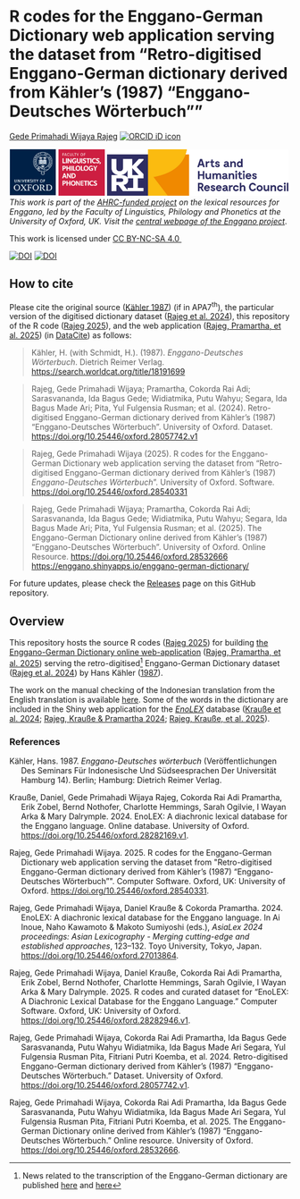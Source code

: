 R codes for the Enggano-German Dictionary web application serving the
dataset from “Retro-digitised Enggano-German dictionary derived from
Kähler’s (1987) “Enggano-Deutsches Wörterbuch””
================
[Gede Primahadi Wijaya
Rajeg](https://www.ling-phil.ox.ac.uk/people/gede-rajeg)
<a itemprop="sameAs" content="https://orcid.org/0000-0002-2047-8621" href="https://orcid.org/0000-0002-2047-8621" target="orcid.widget" rel="noopener noreferrer" style="vertical-align:top;"><img src="https://orcid.org/sites/default/files/images/orcid_16x16.png" style="width:1em;margin-right:.5em;" alt="ORCID iD icon"></a>

<!-- README.md is generated from README.Rmd. Please edit that file -->
<!-- badges: start -->

[<img
src="https://raw.githubusercontent.com/engganolang/digitised-holle-list/main/file-oxweb-logo.gif"
width="84" alt="The University of Oxford" />](https://www.ox.ac.uk/)
[<img
src="https://raw.githubusercontent.com/engganolang/digitised-holle-list/main/file-lingphil.png"
width="83"
alt="Faculty of Linguistics, Philology and Phonetics, the University of Oxford" />](https://www.ling-phil.ox.ac.uk/)
[<img
src="https://raw.githubusercontent.com/engganolang/digitised-holle-list/main/file-ahrc.png"
width="325" alt="Arts and Humanities Research Council (AHRC)" />](https://www.ukri.org/councils/ahrc/)
</br>*This work is part of the [AHRC-funded
project](https://gtr.ukri.org/projects?ref=AH%2FW007290%2F1) on the
lexical resources for Enggano, led by the Faculty of Linguistics,
Philology and Phonetics at the University of Oxford, UK. Visit the
[central webpage of the Enggano
project](https://enggano.ling-phil.ox.ac.uk/)*.

<p xmlns:cc="http://creativecommons.org/ns#">
This work is licensed under
<a href="https://creativecommons.org/licenses/by-nc-sa/4.0/?ref=chooser-v1" target="_blank" rel="license noopener noreferrer" style="display:inline-block;">CC
BY-NC-SA 4.0
<img style="height:22px!important;margin-left:3px;vertical-align:text-bottom;" src="https://mirrors.creativecommons.org/presskit/icons/cc.svg?ref=chooser-v1" alt=""><img style="height:22px!important;margin-left:3px;vertical-align:text-bottom;" src="https://mirrors.creativecommons.org/presskit/icons/by.svg?ref=chooser-v1" alt=""><img style="height:22px!important;margin-left:3px;vertical-align:text-bottom;" src="https://mirrors.creativecommons.org/presskit/icons/nc.svg?ref=chooser-v1" alt=""><img style="height:22px!important;margin-left:3px;vertical-align:text-bottom;" src="https://mirrors.creativecommons.org/presskit/icons/sa.svg?ref=chooser-v1" alt=""></a>
</p>

[![DOI](https://img.shields.io/badge/doi-10.25446/oxford.28540331-blue.svg?style=flat&labelColor=whitesmoke&logo=data%3Aimage%2Fpng%3Bbase64%2CiVBORw0KGgoAAAANSUhEUgAAAB8AAAAfCAYAAAAfrhY5AAAJsklEQVR42qWXd1DTaRrHf%2BiB2Hdt5zhrAUKz4IKEYu9IGiGFFJJQ0gkJCAKiWFDWBRdFhCQUF3UVdeVcRQEBxUI3yY9iEnQHb3bdW1fPubnyz%2F11M7lvEHfOQee2ZOYzPyDv%2B3yf9%2Fk95YX4fx%2BltfUt08GcFEuPR4U9hDDZ%2FVngIlhb%2FSiI6InkTgLzgDcgfvtnovhH4BzoVlrbwr55QnhCtBW4QHXnFrZbPBaQoBh4%2FSYH2EnpBEtqcDMVzB93wA%2F8AFwa23XFGcc8CkT3mxz%2BfXWtq9T9IQlLIXYEuHojudb%2BCM7Hgdq8ydi%2FAHiBXyY%2BLjwFlAEnS6Jnar%2FvnQVhvdzasad0eKvWZKe8hvDB2ofLZ%2FZEcWsh%2BhyIuyO5Bxs2iZIE4nRv7NWAb0EO8AC%2FWPxjYAWuOEX2MSXZVgPxzmRL3xKz3ScGpx6p6QnOx4mDIFqO0w6Q4fEhO5IzwxlSwyD2FYHzwAW%2BAZ4fEsf74gCumykwNHskLM7taQxLYjjIyy8MUtraGhTWdkfhkFJqtvuVl%2F9l2ZquDfEyrH8B0W06nnpH3JtIyRGpH1iJ6SfxDIHjRXHJmdQjLpfHeN54gnfFx4W9QRnovx%2FN20aXZeTD2J84hn3%2BqoF2Tqr14VqTPUCIcP%2B5%2Fly4qC%2BUL3sYxSvNj1NwsVYPsWdMUfomsdkYm3Tj0nbV0N1wRKwFe1MgKACDIBdMAhPE%2FwicwNWxll8Ag40w%2BFfhibJkGHmutjYeQ8gVlaN%2BjO51nDysa9TwNUFMqaGbKdRJZFfOJSp6mkRKsv0rRIpEVWjAvyFkxNOEpwvcAVPfEe%2Bl8ojeNTx3nXLBcWRrYGxSRjDEk0VlpxYrbe1ZmaQ5xuT0u3r%2B2qe5j0J5uytiZPGsRL2Jm32AldpxPUNJ3jmmsN4x62z1cXrbedXBQf2yvIFCeZrtyicZZG2U2nrrBJzYorI2EXLrvTfCSB43s41PKEvbZDEfQby6L4JTj%2FfIwam%2B4%2BwucBu%2BDgNK05Nle1rSt9HvR%2FKPC4U6LTfvUIaip1mjIa8fPzykii23h2eanT57zQ7fsyYH5QjywwlooAUcAdOh5QumgTHx6aAO7%2FL52eaQNEShrxfhL6albEDmfhGflrsT4tps8gTHNOJbeDeBlt0WJWDHSgxs6cW6lQqyg1FpD5ZVDfhn1HYFF1y4Eiaqa18pQf3zzYMBhcanlBjYfgWNayAf%2FASOgklu8bmgD7hADrk4cRlOL7NSOewEcbqSmaivT33QuFdHXj5sdvjlN5yMDrAECmdgDWG2L8P%2BAKLs9ZLZ7dJda%2BB4Xl84t7QvnKfvpXJv9obz2KgK8dXyqISyV0sXGZ0U47hOA%2FAiigbEMECJxC9aoKp86re5O5prxOlHkcksutSQJzxZRlPZmrOKhsQBF5zEZKybUC0vVjG8PqOnhOq46qyDTDnj5gZBriWCk4DvXrudQnXQmnXblebhAC2cCB6zIbM4PYgGl0elPSgIf3iFEA21aLdHYLHUQuVkpgi02SxFdrG862Y8ymYGMvXDzUmiX8DS5vKZyZlGmsSgQqfLub5RyLNS4zfDiZc9Edzh%2FtCE%2BX8j9k%2FqWB071rcZyMImne1SLkL4GRw4UPHMV3jjwEYpPG5uW5fAEot0aTSJnsGAwHJi2nvF1Y5OIqWziVCQd5NT7t6Q8guOSpgS%2Fa1dSRn8JGGaCD3BPXDyQRG4Bqhu8XrgAp0yy8DMSvvyVXDgJcJTcr1wQ2BvFKf65jqhvmxXUuDpGBlRvV36XvGjQzLi8KAKT2lYOnmxQPGorURSV0NhyTIuIyqOmKTMhQ%2BieEsgOgpc4KBbfDM4B3SIgFljvfHF6cef7qpyLBXAiQcXvg5l3Iunp%2FWv4dH6qFziO%2BL9PbrimQ9RY6MQphEfGUpOmma7KkGzuS8sPUFnCtIYcKCaI9EXo4HlQLgGrBjbiK5EqMj2AKWt9QWcIFMtnVvQVDQV9lXJJqdPVtUQpbh6gCI2Ov1nvZts7yYdsnvRgxiWFOtNJcOMVLn1vgptVi6qrNiFOfEjHCDB3J%2BHDLqUB77YgQGwX%2Fb1eYna3hGKdlqJKIyiE4nSbV8VFgxmxR4b5mVkkeUhMgs5YTi4ja2XZ009xJRHdkfwMi%2BfocaancuO7h%2FMlcLOa0V%2FSw6Dq47CumRQAKhgbOP8t%2BMTjuxjJGhXCY6XpmDDFqWlVYbQ1aDJ5Cptdw4oLbf3Ck%2BdWkVP0LpH7s9XLPXI%2FQX8ws%2Bj2In63IcRvOOo%2BTTjiN%2BlssfRsanW%2B3REVKoavBOAPTXABW4AL7e4NygHdpAKBscmlDh9Jysp4wxbnUNna3L3xBvyE1jyrGIkUHaqQMuxhHElV6oj1picvgL1QEuS5PyZTEaivqh5vUCKJqOuIgPFGESns8kyFk7%2FDxyima3cYxi%2FYOQCj%2F%2B9Ms2Ll%2Bhn4FmKnl7JkGXQGDKDAz9rUGL1TIlBpuJr9Be2JjK6qPzyDg495UxXYF7JY1qKimw9jWjF0iV6DRIqE%2B%2FeWG0J2ofmZTk0mLYVd4GLiFCOoKR0Cg727tWq981InYynvCuKW43aXgEjofVbxIqrm0VL76zlH3gQzWP3R3Bv9oXxclrlO7VVtgBRpSP4hMFWJ8BrUSBCJXC07l40X4jWuvtc42ofNCxtlX2JH6bdeojXgTh5TxOBKEyY5wvBE%2BACh8BtOPNPkApjoxi5h%2B%2FFMQQNpWvZaMH7MKFu5Ax8HoCQdmGkJrtnOiLHwD3uS5y8%2F2xTSDrE%2F4PT1yqtt6vGe8ldMBVMEPd6KwqiYECHDlfbvzphcWP%2BJiZuL5swoWQYlS%2Br7Yu5mNUiGD2retxBi9fl6RDGn4Ti9B1oyYy%2BMP5G87D%2FCpRlvdnuy0PY6RC8BzTA40NXqckQ9TaOUDywkYsudxJzPgyDoAWn%2BB6nEFbaVxxC6UXjJiuDkW9TWq7uRBOJocky9iMfUhGpv%2FdQuVVIuGjYqACbXf8aa%2BPeYNIHZsM7l4s5gAQuUAzRUoT51hnH3EWofXf2vkD5HJJ33vwE%2FaEWp36GHr6GpMaH4AAPuqM5eabH%2FhfG9zcCz4nN6cPinuAw6IHwtvyB%2FdO1toZciBaPh25U0ducR2PI3Zl7mokyLWKkSnEDOg1x5fCsJE9EKhH7HwFNhWMGMS7%2BqxyYsbHHRUDUH4I%2FAheQY7wujJNnFUH4KdCju83riuQeHU9WEqNzjsJFuF%2FdTDAZ%2FK7%2F1WaAU%2BAWymT59pVMT4g2AxcwNa0XEBDdBDpAPvgDIH73R25teeuAF5ime2Ul0OUIiG4GpSAEJeYW9wDTf43wfwHgHLKJoPznkwAAAABJRU5ErkJggg%3D%3D)](http://dx.doi.org/10.25446/oxford.28540331)
<a href="https://doi.org/10.5281/zenodo.14969432" target="_blank"><img src="https://zenodo.org/badge/DOI/10.5281/zenodo.14969432.svg" alt="DOI"></a>

<!-- badges: end -->

## How to cite

Please cite the original source ([Kähler 1987](#ref-kähler1987)) (if in
APA7<sup>th</sup>), the particular version of the digitised dictionary
dataset ([Rajeg et al. 2024](#ref-rajeg_kahler)), this repository of the
R code ([Rajeg 2025](#ref-rajeg_kahler_shiny_code_2025)), and the web
application ([Rajeg, Pramartha, et al. 2025](#ref-rajeg_kahler_2025))
(in [DataCite](https://support.datacite.org/docs/data-citation)) as
follows:

> Kähler, H. (with Schmidt, H.). (1987). *Enggano-Deutsches Wörterbuch*.
> Dietrich Reimer Verlag. <https://search.worldcat.org/title/18191699>

> Rajeg, Gede Primahadi Wijaya; Pramartha, Cokorda Rai Adi;
> Sarasvananda, Ida Bagus Gede; Widiatmika, Putu Wahyu; Segara, Ida
> Bagus Made Ari; Pita, Yul Fulgensia Rusman; et al. (2024).
> Retro-digitised Enggano-German dictionary derived from Kähler’s (1987)
> “Enggano-Deutsches Wörterbuch”. University of Oxford. Dataset.
> <https://doi.org/10.25446/oxford.28057742.v1>

> Rajeg, Gede Primahadi Wijaya (2025). R codes for the Enggano-German
> Dictionary web application serving the dataset from “Retro-digitised
> Enggano-German dictionary derived from Kähler’s (1987)
> *Enggano-Deutsches Wörterbuch*”. University of Oxford. Software.
> <https://doi.org/10.25446/oxford.28540331>

> Rajeg, Gede Primahadi Wijaya; Pramartha, Cokorda Rai Adi;
> Sarasvananda, Ida Bagus Gede; Widiatmika, Putu Wahyu; Segara, Ida
> Bagus Made Ari; Pita, Yul Fulgensia Rusman; et al. (2025). The
> Enggano-German Dictionary online derived from Kähler’s (1987)
> “Enggano-Deutsches Wörterbuch”. University of Oxford. Online Resource.
> <https://doi.org/10.25446/oxford.28532666>
> <https://enggano.shinyapps.io/enggano-german-dictionary/>

For future updates, please check the
[Releases](https://github.com/engganolang/kahler-1987-shiny/releases)
page on this GitHub repository.

## Overview

This repository hosts the source R codes ([Rajeg
2025](#ref-rajeg_kahler_shiny_code_2025)) for building [the
Enggano-German Dictionary online
web-application](https://enggano.shinyapps.io/enggano-german-dictionary/)
([Rajeg, Pramartha, et al. 2025](#ref-rajeg_kahler_2025)) serving the
retro-digitised[^1] Enggano-German Dictionary dataset ([Rajeg et al.
2024](#ref-rajeg_kahler)) by Hans Kähler ([1987](#ref-kähler1987)).

The work on the manual checking of the Indonesian translation from the
English translation is available
[here](https://doi.org/10.25446/oxford.28089452). Some of the words in
the dictionary are included in the Shiny web application for the
[*EnoLEX*](https://doi.org/10.25446/oxford.28282169) database ([Krauße
et al. 2024](#ref-krausse_enolex_2024); [Rajeg, Krauße & Pramartha
2024](#ref-rajeg_enolex_2024); [Rajeg, Krauße, et al.
2025](#ref-rajeg_r_2025)).

### References

<div id="refs" class="references csl-bib-body hanging-indent">

<div id="ref-kähler1987" class="csl-entry">

Kähler, Hans. 1987. *Enggano-Deutsches wörterbuch* (Veröffentlichungen
Des Seminars Für Indonesische Und Südseesprachen Der Universität Hamburg
14). Berlin; Hamburg: Dietrich Reimer Verlag.

</div>

<div id="ref-krausse_enolex_2024" class="csl-entry">

Krauße, Daniel, Gede Primahadi Wijaya Rajeg, Cokorda Rai Adi Pramartha,
Erik Zobel, Bernd Nothofer, Charlotte Hemmings, Sarah Ogilvie, I Wayan
Arka & Mary Dalrymple. 2024. EnoLEX: A diachronic lexical database for
the Enggano language. Online database. University of Oxford.
<https://doi.org/10.25446/oxford.28282169.v1>.

</div>

<div id="ref-rajeg_kahler_shiny_code_2025" class="csl-entry">

Rajeg, Gede Primahadi Wijaya. 2025. R codes for the Enggano-German
Dictionary web application serving the dataset from
"<span class="nocase">Retro-digitised Enggano-German dictionary derived
from Kähler’s (1987) “Enggano-Deutsches Wörterbuch”</span>". Computer
Software. Oxford, UK: University of Oxford.
<https://doi.org/10.25446/oxford.28540331>.

</div>

<div id="ref-rajeg_enolex_2024" class="csl-entry">

Rajeg, Gede Primahadi Wijaya, Daniel Krauße & Cokorda Pramartha. 2024.
EnoLEX: A diachronic lexical database for the Enggano language. In Ai
Inoue, Naho Kawamoto & Makoto Sumiyoshi (eds.), *AsiaLex 2024
proceedings: Asian Lexicography - Merging cutting-edge and established
approaches*, 123–132. Toyo University, Tokyo, Japan.
<https://doi.org/10.25446/oxford.27013864>.

</div>

<div id="ref-rajeg_r_2025" class="csl-entry">

Rajeg, Gede Primahadi Wijaya, Daniel Krauße, Cokorda Rai Adi Pramartha,
Erik Zobel, Bernd Nothofer, Charlotte Hemmings, Sarah Ogilvie, I Wayan
Arka & Mary Dalrymple. 2025. R codes and curated dataset for “EnoLEX: A
Diachronic Lexical Database for the Enggano Language.” Computer
Software. Oxford, UK: University of Oxford.
<https://doi.org/10.25446/oxford.28282946.v1>.

</div>

<div id="ref-rajeg_kahler" class="csl-entry">

Rajeg, Gede Primahadi Wijaya, Cokorda Rai Adi Pramartha, Ida Bagus Gede
Sarasvananda, Putu Wahyu Widiatmika, Ida Bagus Made Ari Segara, Yul
Fulgensia Rusman Pita, Fitriani Putri Koemba, et al. 2024.
Retro-digitised Enggano-German dictionary derived from Kähler’s (1987)
“Enggano-Deutsches Wörterbuch.” Dataset. University of Oxford.
<https://doi.org/10.25446/oxford.28057742.v1>.

</div>

<div id="ref-rajeg_kahler_2025" class="csl-entry">

Rajeg, Gede Primahadi Wijaya, Cokorda Rai Adi Pramartha, Ida Bagus Gede
Sarasvananda, Putu Wahyu Widiatmika, Ida Bagus Made Ari Segara, Yul
Fulgensia Rusman Pita, Fitriani Putri Koemba, et al. 2025. The
Enggano-German Dictionary online derived from Kähler’s (1987)
“Enggano-Deutsches Wörterbuch.” Online resource. University of Oxford.
<https://doi.org/10.25446/oxford.28532666>.

</div>

</div>

[^1]: News related to the transcription of the Enggano-German dictionary
    are published
    [here](https://www.ling-phil.ox.ac.uk/news/2023/05/28/retro-digitisation-work-enggano-german-dictionary-udayana-university-indonesia)
    and
    [here](https://sasing.unud.ac.id/posts/boel-students-involved-in-research-project-led-by-researchers-from-the-university-of-oxford-uk)
